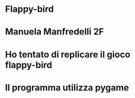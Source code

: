 # Flappy-bird
# Manuela Manfredelli 2F
# Ho tentato di replicare il gioco flappy-bird
# Il programma utilizza pygame
